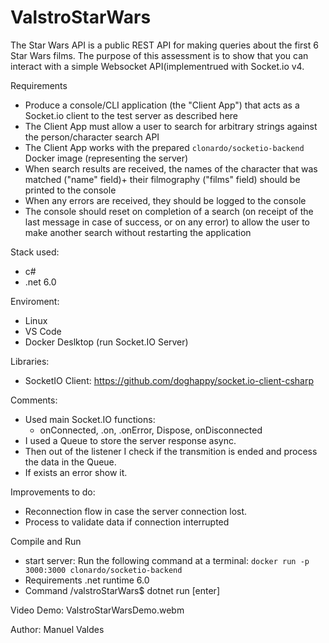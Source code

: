 # ValstroStarWars

The Star Wars API is a public REST API for making queries about the first 6 Star Wars films. 
The purpose of this assessment is to show that you can interact with a simple Websocket API(implementrued with Socket.io v4.

Requirements
- Produce a console/CLI application (the "Client App") that acts as a Socket.io client to the test server as described here
- The Client App must allow a user to search for arbitrary strings against the person/character search API
- The Client App works with the prepared `clonardo/socketio-backend` Docker image (representing the server)
- When search results are received, the names of the character that was matched ("name" field)+ their filmography ("films" field) should be printed to the console
- When any errors are received, they should be logged to the console
- The console should reset on completion of a search (on receipt of the last message in case of success, or on any error) to allow the user to make another search without restarting the application

Stack used:
- c#
- .net 6.0

Enviroment:
- Linux 
- VS Code
- Docker Deslktop (run Socket.IO Server)

Libraries:
  - SocketIO Client: https://github.com/doghappy/socket.io-client-csharp

Comments:
- Used main Socket.IO functions:
  - onConnected, .on, .onError, Dispose, onDisconnected
- I used a Queue to store the server response async.
- Then out of the listener I check if the transmition is ended and process the data in the Queue.
- If exists an error show it.

Improvements to do:
- Reconnection flow in case the server connection lost. 
- Process to validate data if connection interrupted

Compile and Run
- start server: Run the following command at a terminal: `docker run -p 3000:3000 clonardo/socketio-backend`
- Requirements .net runtime 6.0
- Command /valstroStarWars$ dotnet run [enter]

Video Demo:
ValstroStarWarsDemo.webm

Author: Manuel Valdes
